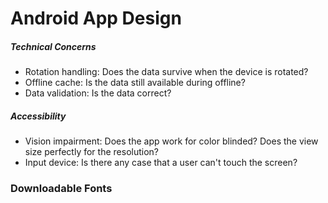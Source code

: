# Android App Design

##### Technical Concerns
- Rotation handling: Does the data survive when the device is rotated?
- Offline cache: Is the data still available during offline?
- Data validation: Is the data correct?

##### Accessibility
- Vision impairment: Does the app work for color blinded? Does the view size perfectly for the resolution?
- Input device: Is there any case that a user can't touch the screen?

### Downloadable Fonts
  

